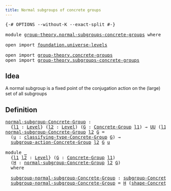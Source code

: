 ```yaml
---
title: Normal subgroups of concrete groups
---
```


<pre class="Agda"><a id="61" class="Symbol">{-#</a> <a id="65" class="Keyword">OPTIONS</a> <a id="73" class="Pragma">--without-K</a> <a id="85" class="Pragma">--exact-split</a> <a id="99" class="Symbol">#-}</a>

<a id="104" class="Keyword">module</a> <a id="111" href="group-theory.normal-subgroups-concrete-groups.html" class="Module">group-theory.normal-subgroups-concrete-groups</a> <a id="157" class="Keyword">where</a>

<a id="164" class="Keyword">open</a> <a id="169" class="Keyword">import</a> <a id="176" href="foundation.universe-levels.html" class="Module">foundation.universe-levels</a>

<a id="204" class="Keyword">open</a> <a id="209" class="Keyword">import</a> <a id="216" href="group-theory.concrete-groups.html" class="Module">group-theory.concrete-groups</a>
<a id="245" class="Keyword">open</a> <a id="250" class="Keyword">import</a> <a id="257" href="group-theory.subgroups-concrete-groups.html" class="Module">group-theory.subgroups-concrete-groups</a>
</pre>
## Idea

A normal subgroup is a fixed point of the conjugation action on the (large) set of all subgroups

## Definition

<pre class="Agda"><a id="normal-subgroup-Concrete-Group"></a><a id="431" href="group-theory.normal-subgroups-concrete-groups.html#431" class="Function">normal-subgroup-Concrete-Group</a> <a id="462" class="Symbol">:</a>
  <a id="466" class="Symbol">{</a><a id="467" href="group-theory.normal-subgroups-concrete-groups.html#467" class="Bound">l1</a> <a id="470" class="Symbol">:</a> <a id="472" href="Agda.Primitive.html#597" class="Postulate">Level</a><a id="477" class="Symbol">}</a> <a id="479" class="Symbol">(</a><a id="480" href="group-theory.normal-subgroups-concrete-groups.html#480" class="Bound">l2</a> <a id="483" class="Symbol">:</a> <a id="485" href="Agda.Primitive.html#597" class="Postulate">Level</a><a id="490" class="Symbol">)</a> <a id="492" class="Symbol">(</a><a id="493" href="group-theory.normal-subgroups-concrete-groups.html#493" class="Bound">G</a> <a id="495" class="Symbol">:</a> <a id="497" href="group-theory.concrete-groups.html#2028" class="Function">Concrete-Group</a> <a id="512" href="group-theory.normal-subgroups-concrete-groups.html#467" class="Bound">l1</a><a id="514" class="Symbol">)</a> <a id="516" class="Symbol">→</a> <a id="518" href="foundation-core.universe-levels.html#235" class="Primitive">UU</a> <a id="521" class="Symbol">(</a><a id="522" href="group-theory.normal-subgroups-concrete-groups.html#467" class="Bound">l1</a> <a id="525" href="Agda.Primitive.html#810" class="Primitive Operator">⊔</a> <a id="527" href="Agda.Primitive.html#780" class="Primitive">lsuc</a> <a id="532" href="group-theory.normal-subgroups-concrete-groups.html#480" class="Bound">l2</a><a id="534" class="Symbol">)</a>
<a id="536" href="group-theory.normal-subgroups-concrete-groups.html#431" class="Function">normal-subgroup-Concrete-Group</a> <a id="567" href="group-theory.normal-subgroups-concrete-groups.html#567" class="Bound">l2</a> <a id="570" href="group-theory.normal-subgroups-concrete-groups.html#570" class="Bound">G</a> <a id="572" class="Symbol">=</a>
  <a id="576" class="Symbol">(</a><a id="577" href="group-theory.normal-subgroups-concrete-groups.html#577" class="Bound">u</a> <a id="579" class="Symbol">:</a> <a id="581" href="group-theory.concrete-groups.html#2429" class="Function">classifying-type-Concrete-Group</a> <a id="613" href="group-theory.normal-subgroups-concrete-groups.html#570" class="Bound">G</a><a id="614" class="Symbol">)</a> <a id="616" class="Symbol">→</a>
  <a id="620" href="group-theory.subgroups-concrete-groups.html#1183" class="Function">subgroup-action-Concrete-Group</a> <a id="651" href="group-theory.normal-subgroups-concrete-groups.html#567" class="Bound">l2</a> <a id="654" href="group-theory.normal-subgroups-concrete-groups.html#570" class="Bound">G</a> <a id="656" href="group-theory.normal-subgroups-concrete-groups.html#577" class="Bound">u</a>

<a id="659" class="Keyword">module</a> <a id="666" href="group-theory.normal-subgroups-concrete-groups.html#666" class="Module">_</a>
  <a id="670" class="Symbol">{</a><a id="671" href="group-theory.normal-subgroups-concrete-groups.html#671" class="Bound">l1</a> <a id="674" href="group-theory.normal-subgroups-concrete-groups.html#674" class="Bound">l2</a> <a id="677" class="Symbol">:</a> <a id="679" href="Agda.Primitive.html#597" class="Postulate">Level</a><a id="684" class="Symbol">}</a> <a id="686" class="Symbol">(</a><a id="687" href="group-theory.normal-subgroups-concrete-groups.html#687" class="Bound">G</a> <a id="689" class="Symbol">:</a> <a id="691" href="group-theory.concrete-groups.html#2028" class="Function">Concrete-Group</a> <a id="706" href="group-theory.normal-subgroups-concrete-groups.html#671" class="Bound">l1</a><a id="708" class="Symbol">)</a>
  <a id="712" class="Symbol">(</a><a id="713" href="group-theory.normal-subgroups-concrete-groups.html#713" class="Bound">H</a> <a id="715" class="Symbol">:</a> <a id="717" href="group-theory.normal-subgroups-concrete-groups.html#431" class="Function">normal-subgroup-Concrete-Group</a> <a id="748" href="group-theory.normal-subgroups-concrete-groups.html#674" class="Bound">l2</a> <a id="751" href="group-theory.normal-subgroups-concrete-groups.html#687" class="Bound">G</a><a id="752" class="Symbol">)</a>
  <a id="756" class="Keyword">where</a>

  <a id="765" href="group-theory.normal-subgroups-concrete-groups.html#765" class="Function">subgroup-normal-subgroup-Concrete-Group</a> <a id="805" class="Symbol">:</a> <a id="807" href="group-theory.subgroups-concrete-groups.html#1482" class="Function">subgroup-Concrete-Group</a> <a id="831" href="group-theory.normal-subgroups-concrete-groups.html#674" class="Bound">l2</a> <a id="834" href="group-theory.normal-subgroups-concrete-groups.html#687" class="Bound">G</a>
  <a id="838" href="group-theory.normal-subgroups-concrete-groups.html#765" class="Function">subgroup-normal-subgroup-Concrete-Group</a> <a id="878" class="Symbol">=</a> <a id="880" href="group-theory.normal-subgroups-concrete-groups.html#713" class="Bound">H</a> <a id="882" class="Symbol">(</a><a id="883" href="group-theory.concrete-groups.html#2559" class="Function">shape-Concrete-Group</a> <a id="904" href="group-theory.normal-subgroups-concrete-groups.html#687" class="Bound">G</a><a id="905" class="Symbol">)</a>
</pre>
